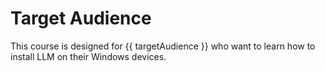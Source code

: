 # Target Audience

<div id="{{ targetAudienceId }}">

This course is designed for {{ targetAudience }} who want to learn how to install LLM on their Windows devices.

</div>
